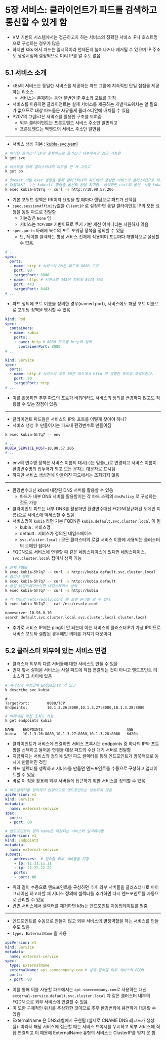 # 5장 서비스: 클라이언트가 파드를 검색하고 통신할 수 있게 함

* VM 기반의 시스템에서는 접근하고자 하는 서비스의 정확한 서비스 IP나 호스트명으로 구성하는 경우가 많음
* 하지만 k8s 에서 파드는 일시적이라 언제든지 늘어나거나 제거될 수 있으며 IP 주소도 생성시점에 결정되므로 미리 IP를 알 수도 없음

## 5.1 서비스 소개

* k8s의 서비스는 동일한 서비스를 제공하는 파드 그룹에 지속적인 단일 접점을 제공하는 리소스
  * 서비스는 존재하는 동안 불변인 IP 주소와 포트를 가짐
* 서비스를 이용하면 클라이언트는 실제 서비스를 제공하는 개별파드위치는 알 필요가 없으므로 대상 파드들은 자유롭게 클러스터안에 배치될 수 있음
* P207의 그림5.1은 서비스를 활용한 구조를 보여줌
  * 외부 클라이언트는 프론트엔드 서비스 주소만 알면되고
  * 프론트엔드는 백엔드의 서비스 주소만 알면됨

---

* 서비스 생성 기본 : [kubia-svc.yaml](kubia-svc.yaml)
```bash
# 아직은 클러스터 IP만 존재하므로 클러스터 내부에서만 접근 가능함
k get svc

# 테스트를 위해 클러스터내의 파드를 한 개 고르고
k get po

# docker 처럼 exec 명령을 통해 클러스터내의 파드에서 생성한 서비스의 클러스터IP로 테스트할 수 있음
# 더블대시(--)는 kubectl 명령줄 옵션의 끝을 의미함. 생략하면 curl의 옵션 -s를 kubectl exec의 옵션으로 해석해버림
k exec kubia-nt8rq -- curl -s http://10.98.57.206
```
* 기본 포워드 정책은 RR이라 요청을 할 때마다 랜덤으로 파드가 선택됨
* `spec.sessionAffinity`값을 `ClientIP` 로 설정하면 동일 클라이언트 IP의 모든 요청을 동일 파드로 전달함
  * 기본값은 `None` 임
  * 서비스는 `TCP/UDP` 기반이므로 쿠키 기반 세션 어피니티는 지원하지 않음
* `spec.ports` 아래에 복수의 포트 포워딩 정책을 정의할 수 있음
  * 단, 레이블 셀렉터는 항상 서비스 전체에 적용되며 포트마다 개별적으로 설정할 수 없음.
```yaml
# ...
spec:
  ports:
  - name: http # 서비스의 80은 파드의 8080 으로
    port: 80
    targetPort: 8080
  - name: https # 서비스의 443은 파드의 8443 으로
    port: 443
    targetPort: 8443
# ...
```
* 파드 정의에 포트 이름을 정의한 경우(named port), 서비스에도 해당 포트 이름으로 포워딩 정책을 명시할 수 있음
```yaml
kind: Pod
spec:
  containers:
  - name: kubia
    ports:
    - name: http # 8080 포트를 http라 정의
      containerPort: 8080
# ...
```
```yaml
kind: Service
spec:
  ports:
  - name: http # 서비스의 포트 80은 파드에서 http 라 명명한 포트로 포워드한다.
    port: 80
    targetPort: http
# ...
```
* 이를 활용하면 추후 파드의 포트가 바뀌더라도 서비스의 정의를 변경하지 않고도 적용할 수 있는 장점이 있음

---

* 클라이언트 파드들은 서비스의 IP와 포트를 어떻게 찾아야 하나?
* 서비스 생성 후 만들어지는 파드내 환경변수로 만들어짐
```bash
k exec kubia-5h7q7 -- env

# ...
KUBIA_SERVICE_HOST=10.98.57.206
# ...
```
* env의 변수명 정책은 서비스 이름의 대시(-)는 밑줄(_)로 변경되고 서비스 이름이 환경변수명의 접두어가 되고 모든 문자는 대문자로 표시됨
* 하지만 서비스 생성전에 만들어진 파드에서는 조회되지 않음

---

* 환경변수대신 k8s에 내장된 DNS 서버를 활용할 수 있음
  * 파드가 내부 DNS 서버를 활용할지는 각 파드 스펙의 `dnsPolicy` 로 구성하는 것도 가능
* 클라이언트 파드는 내부 DNS를 활용하면 환경변수대신 FQDN(정규화된 도메인 이름)으로 서비스에 액세스할 수 있음
* 서비스명이 `kubia` 라면 기본 FQDN은 `kubia.default.svc.cluster.local` 이 됨 
  * kubia : 서비스명
  * default : 서비스가 정의된 네임스페이스
  * `svc.cluster.local` : 모든 클러스터의 로컬 서비스 이름에 사용되는 클러스터의 도메인 접미사
* FQDN으로 서비스에 연결할 때 같은 네임스페이스에 있다면 네임스페이스, `svc.cluster.local` 접미사 생략 가능
```bash
# 전체 FQDN
k exec kubia-5h7q7 -- curl -s http://kubia.default.svc.cluster.local
# 접미사 생략
k exec kubia-5h7q7 -- curl -s http://kubia.default
# 동일 네임스페이스이면 네임스페이스 생략
k exec kubia-5h7q7 -- curl -s http://kubia

# 각 파드의 /etc/resolv.conf 를 보면 원리를 알 수 있다.
k exec kubia-5h7q7 -- cat /etc/resolv.conf
```
```bash
nameserver 10.96.0.10
search default.svc.cluster.local svc.cluster.local cluster.local
```

* 추가로 서비스 IP에는 ping이 안 되는데 이는 서비스의 클러스터IP가 가상 IP이므로 서비스 포트와 결합된 경우에만 의미를 가지기 때문이다.

## 5.2 클러스터 외부에 있는 서비스 연결

* 클러스터 외부의 다른 서버들에 대한 서비스도 만들 수 있음
* 먼저 앞서 살펴본 서비스는 사실 파드에 직접 연결되는 것이 아니고 엔드포인트 리소스가 그 사이에 있음
```bash
# 서비스의 속성값에 Endpoints 가 있고
k describe svc kubia
```
```text
# ...
TargetPort:        8080/TCP
Endpoints:         10.1.3.26:8080,10.1.3.27:8080,10.1.3.28:8080
```
```bash
# 아래처럼 직접 조회도 가능
k get endpoints kubia
```
```text
NAME    ENDPOINTS                                      AGE
kubia   10.1.3.26:8080,10.1.3.27:8080,10.1.3.28:8080   6d20h
```

* 클라이언트가 서비스에 연결하면 서비스 프록시는 endpoints 중 하나의 IP와 포트 쌍을 선택하고 들어온 연결을 대상 파드의 수신 대기 서버로 전달함
* 지금까지는 서비스의 정의에 있던 파드 셀렉터를 통해 엔드포인트가 암묵적으로 동시에 만들어진 것임
* 파드 셀렉터를 생략하고 서비스를 만들면 엔드포인트를 수동으로 구성하고 업데이트할 수 있음
* 바로 이 점을 활용해 외부 서버들에 접근하기 위한 서비스를 정의할 수 있음

```yaml
# 파드셀렉터를 정의하지 않았으므로 엔드포인트는 생성되지 않음
apiVersion: v1
kind: Service
metadata:
  name: external-service
spec:
  ports:
  - port: 80
```
```yaml
# 엔드포인트의 정의 name은 매칭되는 서비스와 일치해야함
apiVersion: v1
kind: Endpoints
metadata:
  name: external-service
subsets:
  - addresses:  # 접속할 외부 서버들을 지정
    - ip: 11.11.11.11 
    - ip: 22.22.22.22
    ports:
    - port: 80
```

* 위와 같이 수동으로 엔드포인트를 구성하면 추후 외부 서버들을 클러스터내로 마이그레이션 하고자할 때 서비스 정의에 셀렉터를 추가하면 다시 엔드포인트를 자동으로 관리할 수 있음
* 반면 서비스에서 셀렉터를 제거하면 k8s는 엔드포인트 자동업데이트를 멈춤

---

* 엔드포인트를 수동으로 만들지 않고 외부 서비스의 별칭역할을 하는 서비스를 만들수도 있음
* `type: ExternalName` 을 사용
```yaml
apiVersion: v1
kind: Service
metadata:
  name: external-service
spec:
  type: ExternalName
  externalName: api.somecompany.com # 실제 접속할 외부 서비스의 FQDN
  ports:
  - port: 80
```
* 이를 통해 이를 사용할 파드에서는 `api.somecompany.com`로 사용하는 대신 `external-service.default.svc.cluster.local` 과 같은 클러스터 내부의 FQDN 으로 외부 서비스에 연결할 수 있음
* 이 또한 구체적인 위치를 추상화한 것이므로 추후 환경변화에 유연하게 대응할 수 있음
* ExternalName 은 DNS레벨에서 구현됨 (실제로 CNAME DNS 레코드가 생성됨). 따라서 해당 서비스에 접근할 때는 서비스 프록시를 무시하고 외부 서비스에 직접 연결되고 이 때문에 ExternalName 유형의 서비스는 ClusterIP를 얻지 못 함.
